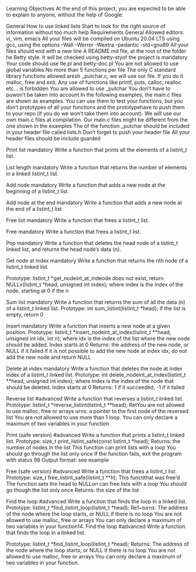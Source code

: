 Learning Objectives At the end of this project, you are expected to be able to explain to anyone, without the help of Google:

General How to use linked lists Start to look for the right source of information without too much help Requirements General Allowed editors: vi, vim, emacs All your files will be compiled on Ubuntu 20.04 LTS using gcc, using the options -Wall -Werror -Wextra -pedantic -std=gnu89 All your files should end with a new line A README.md file, at the root of the folder he Betty style. It will be checked using betty-styof the project is mandatory Your code should use tle.pl and betty-doc.pl You are not allowed to use global variables No more than 5 functions per file The only C standard library functions allowed aresh _putchar.c, we will use our file. If you do it malloc, free and exit. Any use of functions like printf, puts, calloc, realloc etc… is forbidden You are allowed to use _putchar You don’t have to puwon’t be taken into account In the following examples, the main.c files are shown as examples. You can use them to test your functions, but you don’t prototypes of all your functions and the prototypehave to push them to your repo (if you do we won’t take them into account). We will use our own main.c files at compilation. Our main.c files might be different from the one shown in the examples The of the function _putchar should be included in your header file called lists.h Don’t forget to push your header file All your header files should be include guarded

Print list mandatory Write a function that prints all the elements of a listint_t list.

List length mandatory Write a function that returns the number of elements in a linked listint_t list.

Add node mandatory Write a function that adds a new node at the beginning of a listint_t list.

Add node at the end mandatory Write a function that adds a new node at the end of a listint_t list

Free list mandatory Write a function that frees a listint_t list.

Free mandatory Write a function that frees a listint_t list.

Pop mandatory Write a function that deletes the head node of a listint_t linked list, and returns the head node’s data (n).

Get node at index mandatory Write a function that returns the nth node of a listint_t linked list.

Prototype: listint_t *get_nodeint_at_indeode does not exist, return NULLx(listint_t *head, unsigned int index); where index is the index of the node, starting at 0 if the n

Sum list mandatory Write a function that returns the sum of all the data (n) of a listint_t linked list.
Prototype: int sum_listint(listint_t *head); if the list is empty, return 0

Insert mandatory Write a function that inserts a new node at a given position.
Prototype: listint_t *insert_nodeint_at_index(listint_t **head, unsigned int idx, int n); where idx is the index of the list where the new node should be added. Index starts at 0 Returns: the address of the new node, or NULL if it failed if it is not possible to add the new node at index idx, do not add the new node and return NULL

Delete at index mandatory Write a function that deletes the node at index index of a listint_t linked list.
Prototype: int delete_nodeint_at_index(listint_t **head, unsigned int index); where index is the index of the node that should be deleted. Index starts at 0 Returns: 1 if it succeeded, -1 if it failed

Reverse list #advanced Write a function that reverses a listint_t linked list.
Prototype: listint_t *reverse_listint(listint_t **head); RetYou are not allowed to use malloc, free or arrays urns: a pointer to the first node of the reversed list You are not allowed to use more than 1 loop. You can only declare a maximum of two variables in your function

Print (safe version) #advanced Write a function that prints a listint_t linked list.
Prototype: size_t print_listint_safe(const listint_t *head); Returns: the number of nodes in the list This function can print lists with a loop You should go through the list only once If the function fails, exit the program with status 98 Output format: see example

Free (safe version) #advanced Write a function that frees a listint_t list.
Prototype: size_t free_listint_safe(listint_t **h); This functithat was free’d The function sets the head to NULLon can free lists with a loop You should go though the list only once Returns: the size of the list

Find the loop #advanced Write a function that finds the loop in a linked list.
Prototype: listint_t *find_listint_loop(listint_t *head); Re1~turns: The address of the node where the loop starts, or NULL if there is no loop You are not allowed to use malloc, free or arrays You can only declare a maximum of two variables in your function14. Find the loop #advanced Write a function that finds the loop in a linked list.

Prototype: listint_t *find_listint_loop(listint_t *head); Returns: The address of the node where the loop starts, or NULL if there is no loop You are not allowed to use malloc, free or arrays You can only declare a maximum of two variables in your function.
